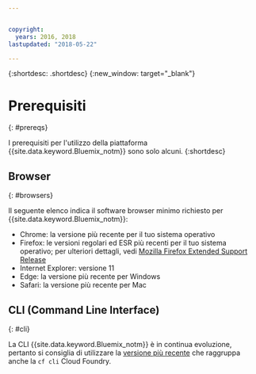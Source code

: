 ```yaml
---


copyright:
  years: 2016, 2018
lastupdated: "2018-05-22"

---
```


{:shortdesc: .shortdesc}
{:new_window: target="_blank"}

# Prerequisiti
{: #prereqs}

I prerequisiti per l'utilizzo della piattaforma {{site.data.keyword.Bluemix_notm}} sono solo alcuni.
{:shortdesc}

## Browser
{: #browsers}

Il seguente elenco indica il software browser minimo richiesto per {{site.data.keyword.Bluemix_notm}}:

 * Chrome: la versione più recente per il tuo sistema operativo
 * Firefox: le versioni regolari ed ESR più recenti per il tuo sistema operativo; per ulteriori dettagli, vedi [Mozilla Firefox
Extended Support Release](https://www.mozilla.org/firefox/organizations/)
 * Internet Explorer: versione 11
 * Edge: la versione più recente per Windows
 * Safari: la versione più recente per Mac

## CLI (Command Line Interface)
{: #cli}

La CLI {{site.data.keyword.Bluemix_notm}} è in continua evoluzione, pertanto si consiglia di utilizzare la [versione più recente](/docs/cli/reference/bluemix_cli/all_versions.html) che raggruppa anche la `cf cli` Cloud Foundry. 
